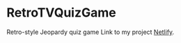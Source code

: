 # RetroTVQuizGame
Retro-style Jeopardy quiz game
Link to my project [Netlify](https://retroquizgamebyissa.netlify.app/).

